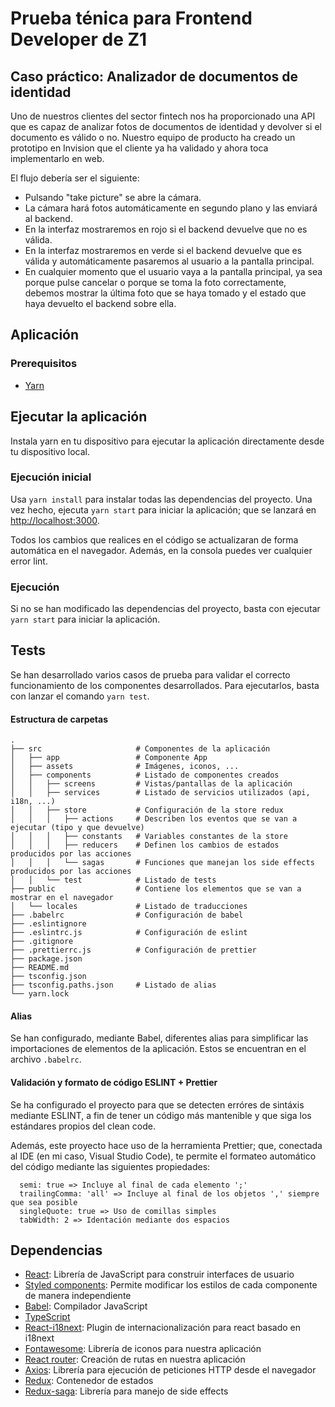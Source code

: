 # Prueba ténica para Frontend Developer de Z1

## Caso práctico: Analizador de documentos de identidad

Uno de nuestros clientes del sector fintech nos ha proporcionado una API que es capaz de analizar fotos de documentos de identidad y devolver si el documento es válido o no.
Nuestro equipo de producto ha creado un prototipo en Invision que el cliente ya ha validado y ahora toca implementarlo en web.

El flujo debería ser el siguiente:

- Pulsando "take picture" se abre la cámara.
- La cámara hará fotos automáticamente en segundo plano y las enviará al backend.
- En la interfaz mostraremos en rojo si el backend devuelve que no es válida.
- En la interfaz mostraremos en verde si el backend devuelve que es válida y automáticamente pasaremos al usuario a la pantalla principal.
- En cualquier momento que el usuario vaya a la pantalla principal, ya sea porque pulse cancelar o porque se toma la foto correctamente, debemos mostrar la última foto que se haya tomado y el estado que haya devuelto el backend sobre ella.

## Aplicación

### Prerequisitos

- [Yarn](https://yarnpkg.com/)

## Ejecutar la aplicación

Instala yarn en tu dispositivo para ejecutar la aplicación directamente desde tu dispositivo local.

### Ejecución inicial

Usa `yarn install` para instalar todas las dependencias del proyecto. Una vez hecho, ejecuta `yarn start` para iniciar la aplicación; que se lanzará en [http://localhost:3000](http://localhost:3000).

Todos los cambios que realices en el código se actualizaran de forma automática en el navegador. Además, en la consola puedes ver cualquier error lint.

### Ejecución

Si no se han modificado las dependencias del proyecto, basta con ejecutar `yarn start` para iniciar la aplicación.

## Tests

Se han desarrollado varios casos de prueba para validar el correcto funcionamiento de los componentes desarrollados. Para ejecutarlos, basta con lanzar el comando `yarn test`.

#### Estructura de carpetas

    .
    ├── src                     # Componentes de la aplicación
    │   ├── app                 # Componente App
    │   ├── assets              # Imágenes, iconos, ...
    │   ├── components          # Listado de componentes creados
    │   │   ├── screens         # Vistas/pantallas de la aplicación
    │   │   ├── services        # Listado de servicios utilizados (api, i18n, ...)
    │   │   ├── store           # Configuración de la store redux
    │   │   │   ├── actions     # Describen los eventos que se van a ejecutar (tipo y que devuelve)
    │   │   │   ├── constants   # Variables constantes de la store
    │   │   │   ├── reducers    # Definen los cambios de estados producidos por las acciones
    │   │   │   └── sagas       # Funciones que manejan los side effects producidos por las acciones
    │   │   └── test            # Listado de tests
    ├── public                  # Contiene los elementos que se van a mostrar en el navegador
    │   └── locales             # Listado de traducciones
    ├── .babelrc                # Configuración de babel
    ├── .eslintignore
    ├── .eslintrc.js            # Configuración de eslint
    ├── .gitignore
    ├── .prettierrc.js          # Configuración de prettier
    ├── package.json
    ├── README.md
    ├── tsconfig.json
    ├── tsconfig.paths.json     # Listado de alias
    └── yarn.lock

#### Alias

Se han configurado, mediante Babel, diferentes alias para simplificar las importaciones de elementos de la aplicación. Estos se encuentran en el archivo `.babelrc`.

#### Validación y formato de código ESLINT + Prettier

Se ha configurado el proyecto para que se detecten erróres de sintáxis mediante ESLINT, a fin de tener un código más mantenible y que siga los estándares propios del clean code.

Además, este proyecto hace uso de la herramienta Prettier; que, conectada al IDE (en mi caso, Visual Studio Code), te permite el formateo automático del código mediante las siguientes propiedades:

```
  semi: true => Incluye al final de cada elemento ';'
  trailingComma: 'all' => Incluye al final de los objetos ',' siempre que sea posible
  singleQuote: true => Uso de comillas simples
  tabWidth: 2 => Identación mediante dos espacios
```

## Dependencias

- [React](https://es.reactjs.org/): Librería de JavaScript para construir interfaces de usuario
- [Styled components](https://styled-components.com/): Permite modificar los estilos de cada componente de manera independiente
- [Babel](https://babeljs.io/): Compilador JavaScript
- [TypeScript](https://www.typescriptlang.org/)
- [React-i18next](https://react.i18next.com/): Plugin de internacionalización para react basado en i18next
- [Fontawesome](https://fontawesome.com/): Librería de iconos para nuestra aplicación
- [React router](https://reactrouter.com/): Creación de rutas en nuestra aplicación
- [Axios](https://github.com/axios/axios): Librería para ejecución de peticiones HTTP desde el navegador
- [Redux](https://es.redux.js.org/): Contenedor de estados
- [Redux-saga](https://redux-saga.js.org/): Librería para manejo de side effects
